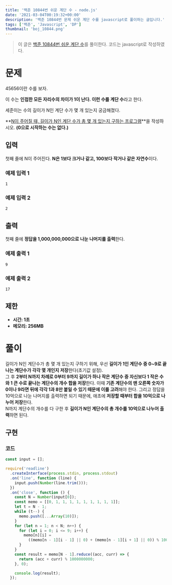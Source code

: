 ```yaml
---
title: '백준 10844번 쉬운 계단 수 - node.js'
date: '2021-03-04T00:19:32+00:00'
description: '백준 10844번 문제 쉬운 계단 수를 javascript로 풀이하는 글입니다.'
tags: ['백준', 'Javascript', 'DP']
thumbnail: 'boj_10844.png'
---
```


> 이 글은 [백준 10844번 쉬운 계단 수](https://www.acmicpc.net/problem/10844)를 풀이한다. 코드는 javascript로 작성하였다.

# 문제

45656이란 수를 보자.

이 수는 **인접한 모든 자리수의 차이가 1이 난다. 이런 수를 계단 수**라고 한다.

세준이는 수의 길이가 N인 계단 수가 몇 개 있는지 궁금해졌다.

**<u>N이 주어질 때, 길이가 N인 계단 수가 총 몇 개 있는지 구하는 프로그램</u>**을 작성하시오. **(0으로 시작하는 수는 없다.)**

## 입력

첫째 줄에 N이 주어진다. **N은 1보다 크거나 같고, 100보다 작거나 같은 자연수**이다.

### 예제 입력 1

```
1
```

### 예제 입력 2

```
2
```

## 출력

첫째 줄에 **정답을 1,000,000,000으로 나눈 나머지를 출력**한다.

### 예제 출력 1

```
9
```

### 예제 출력 2

```
17
```

## 제한

- **시간: 1초**
- **메모리: 256MB**

# 풀이

길이가 N인 계단수가 총 몇 개 있는지 구하기 위해, 우선 **길이가 1인 계단수 중 0~9로 끝나는 계단수가 각각 몇 개인지 저장**한다(초기값 설정).  
그 후 **2부터 N까지 차례로 0부터 9까지 길이가 하나 작은 계단수 중 자신보다 1 작은 수와 1 큰 수로 끝나는 계단수의 개수 합을 저장**한다. 이때 **기존 계단수의 맨 오른쪽 숫자가 0이나 9라면 뒤에 각각 1과 8만 붙일 수 있기 때문에 이를 고려**해야 한다. 그리고 정답을 10억으로 나눈 나머지를 출력하면 되기 때문에, 애초에 **저장할 때부터 합을 10억으로 나누어 저장**한다.  
N까지 계단수의 개수를 다 구한 후 **길이가 N인 계단수의 총 개수를 10억으로 나누어 출력**하면 된다.

## 구현

### 코드

```jsx
const input = [];

require('readline')
  .createInterface(process.stdin, process.stdout)
  .on('line', function (line) {
    input.push(Number(line.trim()));
  })
  .on('close', function () {
    const N = Number(input[0]);
    const memo = [[0, 1, 1, 1, 1, 1, 1, 1, 1, 1]];
    let t = N - 1;
    while (t--) {
      memo.push([...Array(10)]);
    }
    for (let n = 1; n < N; n++) {
      for (let i = 0; i <= 9; i++) {
        memo[n][i] =
          ((memo[n - 1][i - 1] || 0) + (memo[n - 1][i + 1] || 0)) % 1000000000;
      }
    }
    const result = memo[N - 1].reduce((acc, curr) => {
      return (acc + curr) % 1000000000;
    }, 0);

    console.log(result);
  });
```
